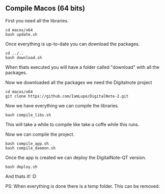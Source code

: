 ## Compile Macos (64 bits)

First you need all the libraries.

	cd macos/x64
	bash update.sh

Once everything is up-to-date you can download the packages.

	cd ../..
	bash download.sh

When thats executed you will have a folder called "download" with all the packages.

Now we downloaded all the packages we need the Digitalnote project

	cd macos/x64
	git clone https://github.com/IamLupo/DigitalNote-2.git

Now we have everything we can compile the libraries.

	bash compile_libs.sh

This will take a while to compile like take a coffe while this runs.

Now we can compile the project.

	bash compile_app.sh
	bash compile_daemon.sh

Once the app is created we can deploy the DigitalNote-QT version.

	bash deploy.sh

And thats it! :D

PS: When everything is done there is a temp folder. This can be removed.